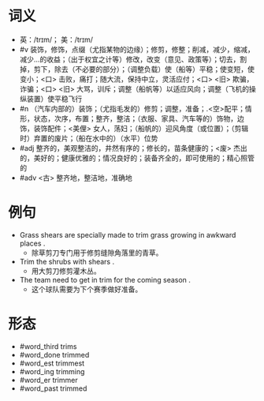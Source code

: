 # 词义
- 英：/trɪm/； 美：/trɪm/
- #v 装饰，修饰，点缀（尤指某物的边缘）；修剪，修整；削减，减少，缩减，减少...的收益；（出于权宜之计等）修改，改变（意见、政策等）；切去，割掉，剪下，除去（不必要的部分）；（调整负载）使（船等）平稳；使变短，使变小；<口> 击败，痛打；随大流，保持中立，灵活应付；<口> <旧> 欺骗，诈骗；<口> <旧> 大骂，训斥；调整（船帆等）以适应风向；调整（飞机的操纵装置）使平稳飞行
- #n （汽车内部的）装饰；（尤指毛发的）修剪；调整，准备；.<空>配平；情形，状态，次序，布置；整齐，整洁；（衣服、家具、汽车等的）饰物，边饰，装饰配件；<美俚> 女人，荡妇；（船帆的）迎风角度（或位置）；（剪辑时）弃置的废片；（船在水中的）（水平）位势
- #adj 整齐的，美观整洁的，井然有序的；修长的，苗条健康的；<废> 杰出的，美好的；健康优雅的；情况良好的；装备齐全的，即可使用的；精心照管的
- #adv <古> 整齐地，整洁地，准确地
# 例句
- Grass shears are specially made to trim grass growing in awkward places .
	- 除草剪刀专门用于修剪缝隙角落里的青草。
- Trim the shrubs with shears .
	- 用大剪刀修剪灌木丛。
- The team need to get in trim for the coming season .
	- 这个球队需要为下个赛季做好准备。
# 形态
- #word_third trims
- #word_done trimmed
- #word_est trimmest
- #word_ing trimming
- #word_er trimmer
- #word_past trimmed
